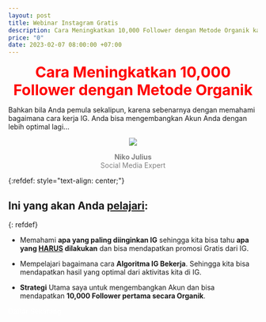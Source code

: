 ```yaml
---
layout: post
title: Webinar Instagram Gratis
description: Cara Meningkatkan 10,000 Follower dengan Metode Organik kamu sekarang!
price: "0"
date: 2023-02-07 08:00:00 +07:00
---
```


<center><span style="color:red;font-weight:700;font-size:30px">
	Cara Meningkatkan 10,000 Follower dengan Metode Organik
</span></center>

Bahkan bila Anda pemula sekalipun, karena sebenarnya dengan memahami bagaimana cara kerja IG. Anda bisa mengembangkan Akun Anda dengan lebih optimal lagi...

<p align="center">
  <img src="https://nikojulius.com/lp/assets/webinar-kelas-instagram-organik/images/nikojulius.png" />
</p>
<center><span style="color:grey;"><b>Niko Julius</b></span></center>
<center><span style="color:grey;">Social Media Expert</span></center>

{:refdef: style="text-align: center;"}
## Ini yang akan Anda <u>pelajari</u>:
{: refdef}

* Memahami **apa yang paling diinginkan IG** sehingga kita bisa tahu **apa yang <u>HARUS</u> dilakukan** dan bisa mendapatkan promosi Gratis dari IG.

* Mempelajari bagaimana cara **Algoritma IG Bekerja**. Sehingga kita bisa mendapatkan hasil yang optimal dari aktivitas kita di IG.

* **Strategi** Utama saya untuk mengembangkan Akun dan bisa mendapatkan **10,000 Follower pertama secara Organik**.


<a href="https://nikojulius.com/member/aff/go/muhnurulhakim?i=8" target="_blank" rel="noopener" class="bg-emerald-500 hover:bg-emerald-600 block py-3 px-4 rounded-lg w-full text-center mt-4" style="color:white;text-decoration:none">
				Daftar Sekarang
</a>

